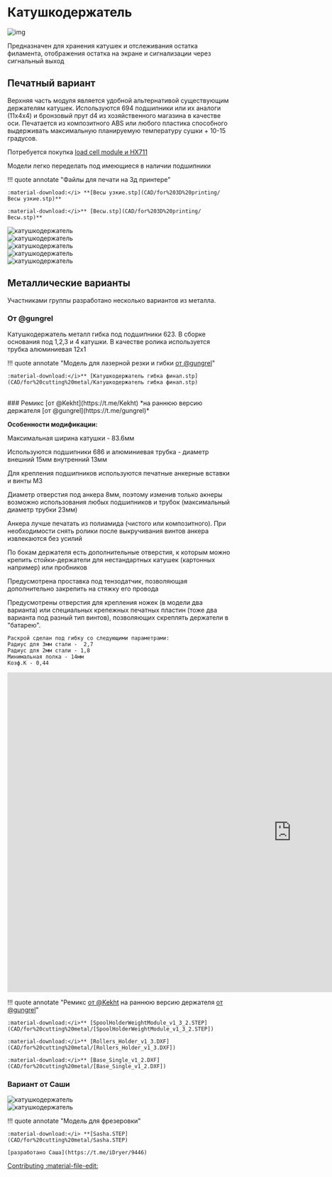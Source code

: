 # Катушкодержатель

![img](https://raw.githubusercontent.com/pavluchenkor/iDryerProject/main/iDryer%20v2/Hardware/Scale%20module/img/IMG_8882-web.jpeg)

Предназначен для хранения катушек и отслеживания остатка филамента, отображения остатка на экране и сигнализации через сигнальный выход

## Печатный вариант
Верхняя часть модуля является удобной альтернативой существующим держателям катушек.
Используются 694 подшипники или их аналоги (11х4х4) и бронзовый прут d4 из хозяйственного магазина в качестве оси.
Печатается из композитного ABS или любого пластика способного выдерживать максимальную планируемую температуру сушки + 10-15 градусов.

Потребуется покупка [load cell module и HX711](https://aliexpress.ru/item/32860114708.html?sku_id=12000024686706530&spm=a2g2w.productlist.search_results.0.33494aa6rTvrLS)

Модели легко переделать под имеющиеся в наличии подшипники

!!! quote annotate "Файлы для печати на 3д принтере"

    :material-download:</i> **[Весы узкие.stp](CAD/for%203D%20printing/Весы узкие.stp)**
    
    :material-download:</i>** [Весы.stp](CAD/for%203D%20printing/Весы.stp)**

<div class="image-container">
  <div class="custom-image">
    <img src="https://raw.githubusercontent.com/pavluchenkor/iDryerProject/main/iDryer%20v2/Hardware/Scale%20module/img/IMG_9192-web.jpeg" alt="катушкодержатель">
  </div>
  <div class="custom-image">
    <img src="https://raw.githubusercontent.com/pavluchenkor/iDryerProject/main/iDryer%20v2/Hardware/Scale%20module/img/IMG_9187-web.jpeg" alt="катушкодержатель">
  </div>
  <div class="custom-image">
    <img src="https://raw.githubusercontent.com/pavluchenkor/iDryerProject/main/iDryer%20v2/Hardware/Scale%20module/img/camphoto_1144747756-web.jpeg" alt="катушкодержатель">
  </div>
</div>

<div class="image-container">
  <div class="custom-image">
    <img src="https://raw.githubusercontent.com/pavluchenkor/iDryerProject/main/iDryer%20v2/Hardware/Scale%20module/img/IMG_9326-web.jpeg" alt="катушкодержатель">
  </div>
  <div class="custom-image">
    <img src="https://raw.githubusercontent.com/pavluchenkor/iDryerProject/main/iDryer%20v2/Hardware/Scale%20module/img/IMG_9209-web.jpeg" alt="катушкодержатель">
  </div>
</div>

<!-- ![img](https://raw.githubusercontent.com/pavluchenkor/iDryerProject/main/iDryer%20v2/Hardware/Scale%20module/img/IMG_9192-web.jpeg)<br>
![img](https://raw.githubusercontent.com/pavluchenkor/iDryerProject/main/iDryer%20v2/Hardware/Scale%20module/img/IMG_9187-web.jpeg)<br>
![img](https://raw.githubusercontent.com/pavluchenkor/iDryerProject/main/iDryer%20v2/Hardware/Scale%20module/img/camphoto_1144747756-web.jpeg)<br>
<!-- ![img](https://raw.githubusercontent.com/pavluchenkor/iDryerProject/main/iDryer%20v2/Hardware/Scale%20module/img/camphoto_959030623-web.jpeg)<br>
![img](https://raw.githubusercontent.com/pavluchenkor/iDryerProject/main/iDryer%20v2/Hardware/Scale%20module/img/camphoto_1483920592-web.jpeg)<br> -->
<!-- ![img](https://raw.githubusercontent.com/pavluchenkor/iDryerProject/main/iDryer%20v2/Hardware/Scale%20module/img/IMG_9326-web.jpeg)<br>
![img](https://raw.githubusercontent.com/pavluchenkor/iDryerProject/main/iDryer%20v2/Hardware/Scale%20module/img/IMG_9209-web.jpeg)<br> -->

## Металлические варианты
 Участниками группы разработано несколько вариантов из металла. 

### От @gungrel
Катушкодержатель металл гибка под подшипники 623. В сборке основания под 1,2,3 и 4 катушки. В качестве ролика используется трубка алюминиевая 12х1

!!! quote annotate "Модель для лазерной резки и гибки [от @gungrel](https://t.me/gungrel)"
    
    :material-download:</i>** [Катушкодержатель гибка финал.stp](CAD/for%20cutting%20metal/Катушкодержатель гибка финал.stp)
<br>
### Ремикс [от @Kekht](https://t.me/Kekht)
*на раннюю версию держателя [от @gungrel](https://t.me/gungrel)*

**Особенности модификации:**

  Максимальная ширина катушки - 83.6мм

  Используются подшипники 686 и алюминиевая трубка - диаметр внешний 15мм внутренний 13мм

  Для крепления подшипников используются печатные анкерные вставки и винты М3
  
  Диаметр отверстия под анкера 8мм, поэтому изменив только акнеры возможно использования любых подшипников и трубок (максимальный диаметр трубки 23мм)
  
  Анкера лучше печатать из полиамида (чистого или композитного). При необходимости снять ролики после выкручивания винтов анкера извлекаются без усилий
  
  По бокам держателя есть дополнительные отверстия, к которым можно крепить стойки-держатели для нестандартных катушек (картонных например) или пробников
  
  Предусмотрена проставка под тензодатчик, позволяющая дополнительно закрепить на стяжку его провода
  
  Предусмотрены отверстия для крепления ножек (в модели два варианта) или специальных крепежных печатных пластин (тоже два варианта под разный тип винтов), позволяющих скреплять держатели в "батарею".

    Раскрой сделан под гибку со следующими параметрами:
    Радиус для 3мм стали -  2,7
    Радиус для 2мм стали - 1,8
    Минимальная полка - 14мм
    Коэф.К - 0,44
  
<div class="video-wrapper">
  <iframe width="1280" height="720" src="https://www.youtube.com/embed/iAZZLo_1NXo?si=j_zRWY-Wy7RiXFXJ" frameborder="0" allowfullscreen></iframe>
</div>

!!! quote annotate "Ремикс [от @Kekht](https://t.me/Kekht) на раннюю версию держателя [от @gungrel](https://t.me/gungrel)"
    
    :material-download:</i>** [SpoolHolderWeightModule_v1_3_2.STEP](CAD/for%20cutting%20metal/[SpoolHolderWeightModule_v1_3_2.STEP])

    :material-download:</i>** [Rollers_Holder_v1_3.DXF](CAD/for%20cutting%20metal/[Rollers_Holder_v1_3.DXF])
    
    :material-download:</i>** [Base_Single_v1_2.DXF](CAD/for%20cutting%20metal/[Base_Single_v1_2.DXF])



### Вариант от Саши

<!-- ![img](https://raw.githubusercontent.com/pavluchenkor/iDryerProject/main/iDryer%20v2/Hardware/Scale%20module/img/Sasha1.jpg){.img-left-50}
![img](https://raw.githubusercontent.com/pavluchenkor/iDryerProject/main/iDryer%20v2/Hardware/Scale%20module/img/Sasha2.jpg){.img-left-50}<br><br> -->

<div class="image-container">
  <div class="custom-image">
    <img src="https://raw.githubusercontent.com/pavluchenkor/iDryerProject/main/iDryer%20v2/Hardware/Scale%20module/img/Sasha1.jpg" alt="катушкодержатель">
  </div>
  <div class="custom-image">
    <img src="https://raw.githubusercontent.com/pavluchenkor/iDryerProject/main/iDryer%20v2/Hardware/Scale%20module/img/Sasha2.jpg" alt="катушкодержатель">
  </div>
  <!-- <div class="custom-image">
    <img src="https://raw.githubusercontent.com/pavluchenkor/iDryerProject/main/iDryer%20v2/Hardware/PCB/img/img2023-12-12.png" alt="печатная плата r2.1">
  </div> -->
</div>

!!! quote annotate "Модель для фрезеровки"

    :material-download:</i> **[Sasha.STEP](CAD/for%20cutting%20metal/Sasha.STEP)
      
    [разработано Саша](https://t.me/iDryer/9446)

[Contributing :material-file-edit:](https://github.com/pavluchenkor/iDryerProject/tree/main/iDryer%20v2/Hardware/Scale%20module) 